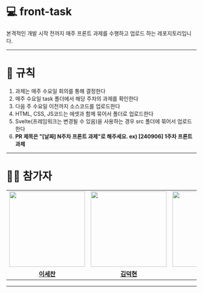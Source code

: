 # 💻 front-task

본격적인 개발 시작 전까지 매주 프론트 과제를 수행하고 업로드 하는 레포지토리입니다.

---

# 📃 규칙

1. 과제는 매주 수요일 회의를 통해 결정한다
2. 매주 수요일 task 폴더에서 해당 주차의 과제를 확인한다
3. 다음 주 수요일 이전까지 소스코드를 업로드한다
4. HTML, CSS, JS코드는 에셋과 함께 묶어서 폴더로 업로드한다
5. Svelte(프레임워크는 변경될 수 있음)을 사용하는 경우 src 폴더에 묶어서 업로드한다
6. **PR 제목은 "[날짜] N주차 프론트 과제"로 해주세요. ex) [240906] 1주차 프론트 과제**
 
---

# 👨‍🎓 참가자

<table>
 <tr>
    <td align="center"><a href="https://github.com/dryflowery"><img src="https://avatars.githubusercontent.com/dryflowery" width="200px;" alt=""></a></td>
    <td align="center"><a href="https://github.com/deokh01"><img src="https://avatars.githubusercontent.com/deokh01" width="200px;" alt=""></a></td>
    <td align="center"><a href="https://github.com/pwk0131"><img src="https://avatars.githubusercontent.com/pwk0131" width="200px;" alt=""></a></td>
  </tr>
  <tr>
    <td align="center"><a href="https://github.com/dryflowery"><b>이세찬</b></a></td>
    <td align="center"><a href="https://github.com/deokh01"><b>김덕현</b></a></td>
    <td align="center"><a href="https://github.com/pwk0131"><b>박웅기</b></a></td>
  </tr>
</table>

---